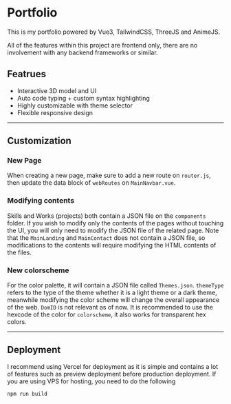 
# Portfolio

This is my portfolio powered by Vue3, TailwindCSS, ThreeJS and AnimeJS.

All of the features within this project are frontend only, there are no involvement with any backend frameworks or similar.


## Featrues 
- Interactive 3D model and UI
- Auto code typing + custom syntax highlighting
- Highly customizable with theme selector
- Flexible responsive design 



---
## Customization
### New Page 
When creating a new page, make sure to add a new route on `router.js`, then update the data block of `webRoutes` on `MainNavbar.vue`.

### Modifying contents
Skills and Works (projects) both contain a JSON file on the `components` folder. If you wish to modify only the contents of the pages without touching the UI, you will only need
to modify the JSON file of the related page. Note that the `MainLanding` and `MainContact` does not contain a JSON file, so modifications to the contents will require modifying the
HTML contents of the files.

### New colorscheme
For the color palette, it will contain a JSON file called `Themes.json`. `themeType` refers to the type of the theme whether it is a light theme or a dark theme, meanwhile modifying the
color scheme will change the overall appearance of the web. `DomID` is not relevant as of now. It is recommended to use the hexcode of the color for `colorscheme`, it also works for transparent
hex colors.

---
## Deployment
I recommend using Vercel for deployment as it is simple and contains a lot of features such as preview deployment before production deployment. If you are using VPS for hosting, you need to do the following

```bash
npm run build
```


